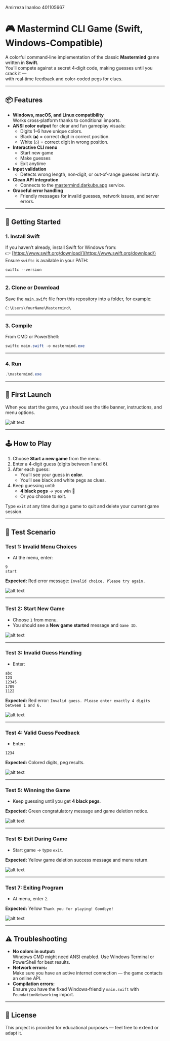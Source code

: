 Amirreza Inanloo 401105667

# 🎮 Mastermind CLI Game (Swift, Windows-Compatible)

A colorful command‑line implementation of the classic **Mastermind** game written in **Swift**.  
You’ll compete against a secret 4‑digit code, making guesses until you crack it —  
with real‑time feedback and color‑coded pegs for clues.

---

## 📦 Features

- **Windows, macOS, and Linux compatibility**  
  Works cross‑platform thanks to conditional imports.
- **ANSI color output** for clear and fun gameplay visuals:
  - Digits 1–6 have unique colors.
  - Black (`●`) = correct digit in correct position.
  - White (`○`) = correct digit in wrong position.
- **Interactive CLI menu**
  - Start new game
  - Make guesses
  - Exit anytime
- **Input validation**
  - Detects wrong length, non‑digit, or out‑of‑range guesses instantly.
- **Clean API integration**
  - Connects to the [mastermind.darkube.app](https://mastermind.darkube.app) service.
- **Graceful error handling**
  - Friendly messages for invalid guesses, network issues, and server errors.

---

## 🚀 Getting Started

### **1. Install Swift**
If you haven’t already, install Swift for Windows from:  
👉 [https://www.swift.org/download/](https://www.swift.org/download/)  
Ensure `swiftc` is available in your PATH:
```powershell
swiftc --version
```

---

### **2. Clone or Download**
Save the `main.swift` file from this repository into a folder, for example:
```
C:\Users\YourName\Mastermind\
```

---

### **3. Compile**
From CMD or PowerShell:
```powershell
swiftc main.swift -o mastermind.exe
```

---

### **4. Run**
```powershell
.\mastermind.exe
```

---

## 📸 First Launch
When you start the game, you should see the title banner, instructions, and menu options.

![alt text](image.png)

---

## 🕹️ How to Play

1. Choose **Start a new game** from the menu.
2. Enter a 4‑digit guess (digits between 1 and 6).
3. After each guess:
   - You’ll see your guess in **color**.
   - You’ll see black and white pegs as clues.
4. Keep guessing until:
   - **4 black pegs** → you win 🎉
   - Or you choose to exit.

Type `exit` at any time during a game to quit and delete your current game session.

---

## 🧪 Test Scenario



### **Test 1: Invalid Menu Choices**
- At the menu, enter:
```
9
start
```
**Expected:** Red error message: `Invalid choice. Please try again.`

![alt text](image-1.png)

---

### **Test 2: Start New Game**
- Choose `1` from menu.
- You should see a **New game started** message and `Game ID`.

![alt text](image-2.png)

---

### **Test 3: Invalid Guess Handling**
- Enter:
```
abc
123
12345
1789
1122
```
**Expected:** Red error: `Invalid guess. Please enter exactly 4 digits between 1 and 6.`

![alt text](image-3.png)

---

### **Test 4: Valid Guess Feedback**
- Enter:
```
1234
```
**Expected:** Colored digits, peg results.

![alt text](image-4.png)

---

### **Test 5: Winning the Game**
- Keep guessing until you get **4 black pegs**.

**Expected:** Green congratulatory message and game deletion notice.

![alt text](image-5.png)

---

### **Test 6: Exit During Game**
- Start game → type `exit`.

**Expected:** Yellow game deletion success message and menu return.

![alt text](image-6.png)

---

### **Test 7: Exiting Program**
- At menu, enter `2`.

**Expected:** Yellow `Thank you for playing! Goodbye!`

![alt text](image-7.png)

---

## ⚠ Troubleshooting

- **No colors in output:**  
  Windows CMD might need ANSI enabled. Use Windows Terminal or PowerShell for best results.
- **Network errors:**  
  Make sure you have an active internet connection — the game contacts an online API.
- **Compilation errors:**  
  Ensure you have the fixed Windows‑friendly `main.swift` with `FoundationNetworking` import.

---

## 📄 License
This project is provided for educational purposes — feel free to extend or adapt it.


